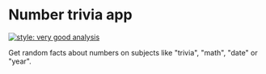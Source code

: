 # Number trivia app

[![style: very good analysis](https://img.shields.io/badge/style-very_good_analysis-B22C89.svg?style=for-the-badge)](https://pub.dev/packages/very_good_analysis)

Get random facts about numbers on subjects like "trivia", "math", "date" or "year".
